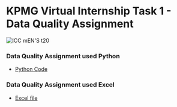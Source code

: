 # KPMG Virtual Internship Task 1 - Data Quality Assignment
![ICC mEN'S t20](https://github.com/yogeshkasar778/KPMG_Virtual_Internship-Task_1/assets/118357991/5931d225-3e1d-48af-af49-d1ea7a1b6ec5)

### Data Quality Assignment used Python
- [Python Code ](https://github.com/yogeshkasar778/KPMG_Virtual_Internship-Task_1/blob/main/KPMG%20TASK-1.ipynb)

### Data Quality Assignment used Excel
- [Excel file](https://github.com/yogeshkasar778/KPMG_Virtual_Internship-Task_1/blob/main/KPMG_VI_New_raw_data_update_final(yk).xlsx)
